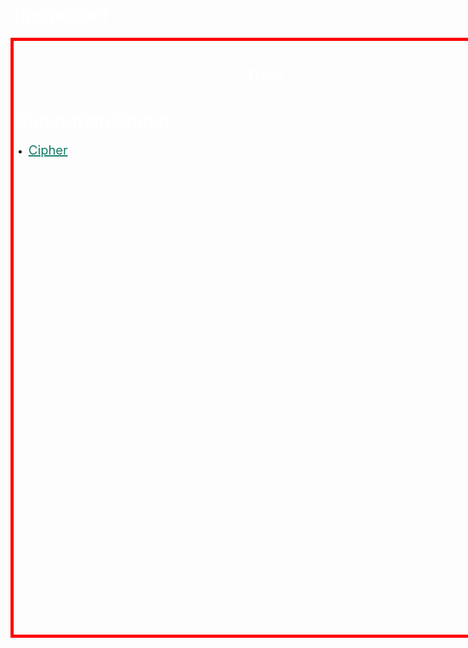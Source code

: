 # firstproject
<html>
<head>
<style>
body{
background-image: url("back.png");
}
h1{
color: white;
padding-left: 5px;
}
#root{
text-align: center;
font-family: lucida;
}
.a{
    height: 950px;
    width: 800px;
	background-image: url("back1.jpg");
    //background-color: #ce934c;
	margin:auto;
	border: 5px solid red;
	border-style:
}
a{
font-size:20px;
color: #117c69;
}
a:hover{
background-color: white;
}
h1:hover{
background-color: red;
}
</style>
</head>
<div class="a">
 <body>
<h1 id="root">
DNS
</h1>
<table>
<tr>
<h1>Substution Cipher</h1>
</tr>
<tr>
<ul>
  <li>
<a href="https://nagarsandeepnayak.github.io/firstproject/Tools_Links.html">Cipher</a>
  </li>
</ul>
</tr>
</table>
 </body>
<div>
</html>
  
